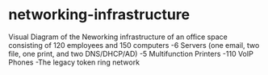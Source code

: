 # networking-infrastructure
Visual Diagram of the Neworking infrastructure of an office space consisting of 120 employees and 150 computers
-6 Servers (one email, two file, one print, and two DNS/DHCP/AD)  -5 Multifunction Printers  -110 VoIP Phones   -The legacy token ring network
